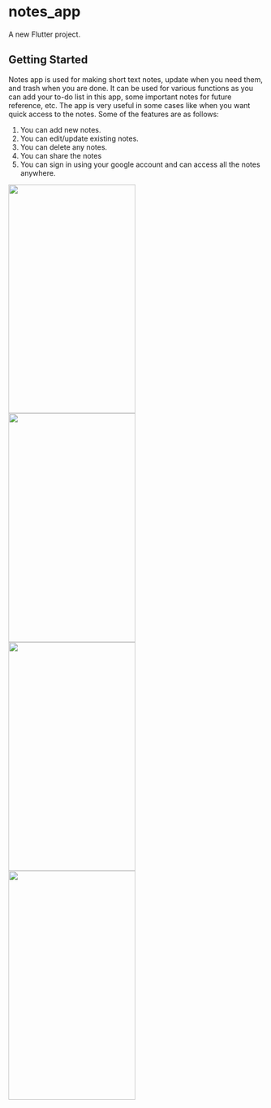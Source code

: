 # notes_app

A new Flutter project.

## Getting Started

Notes app is used for making short text notes, update when you need them, and trash when you are done. It can be used for various functions as you can add your to-do list in this app, some important notes for future reference, etc. The app is very useful in some cases like when you want quick access to the notes.
Some of the features are as follows:

1. You can add new notes.
2. You can edit/update existing notes.
3. You can delete any notes.
4. You can share the notes
5. You can sign in using your google account and can access all the notes anywhere.

<a href="url"><img src="https://user-images.githubusercontent.com/54738022/223763959-2a709ade-0644-415a-8173-330b54d709a7.jpg" align="left" height="450" width="250" ></a>

<a href="url"><img src="https://user-images.githubusercontent.com/54738022/223764045-5eb4e4cc-ed1b-4310-bec7-f31af2b176ac.jpg" align="left" height="450" width="250" ></a>

<a href="url"><img src="https://user-images.githubusercontent.com/54738022/223764161-465e3c32-765e-4d0c-873b-40330cadd06f.jpg" align="left" height="450" width="250" ></a>

<a href="url"><img src="https://user-images.githubusercontent.com/54738022/223764255-7288ddf6-f754-4378-af5c-ff945f8199e6.jpg" align="left" height="450" width="250" ></a>
